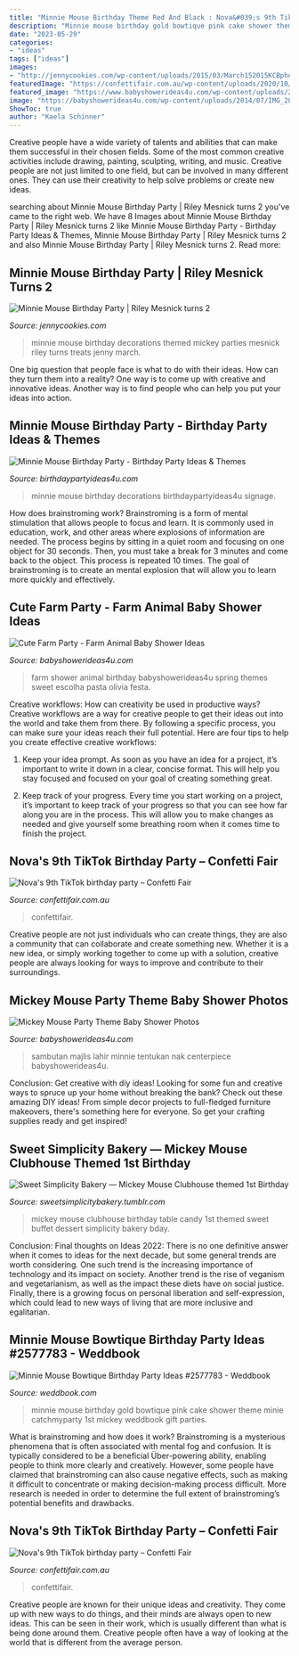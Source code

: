 ```yaml
---
title: "Minnie Mouse Birthday Theme Red And Black : Nova&#039;s 9th Tiktok Birthday Party – Confetti Fair"
description: "Minnie mouse birthday gold bowtique pink cake shower theme minie catchmyparty 1st mickey weddbook gift parties"
date: "2023-05-29"
categories:
- "ideas"
tags: ["ideas"]
images:
- "http://jennycookies.com/wp-content/uploads/2015/03/March152015KCBphotography6-600x900.jpg"
featuredImage: "https://confettifair.com.au/wp-content/uploads/2020/10/IMG_8775.jpg"
featured_image: "https://www.babyshowerideas4u.com/wp-content/uploads/2014/01/29.jpg"
image: "https://babyshowerideas4u.com/wp-content/uploads/2014/07/IMG_2015-2E-682x1024.jpg"
ShowToc: true
author: "Kaela Schinner"
---
```



Creative people have a wide variety of talents and abilities that can make them successful in their chosen fields. Some of the most common creative activities include drawing, painting, sculpting, writing, and music. Creative people are not just limited to one field, but can be involved in many different ones. They can use their creativity to help solve problems or create new ideas.

	

		
searching about Minnie Mouse Birthday Party | Riley Mesnick turns 2 you've came to the right web. We have 8 Images about Minnie Mouse Birthday Party | Riley Mesnick turns 2 like Minnie Mouse Birthday Party - Birthday Party Ideas &amp; Themes, Minnie Mouse Birthday Party | Riley Mesnick turns 2 and also Minnie Mouse Birthday Party | Riley Mesnick turns 2. Read more:
		
    
## Minnie Mouse Birthday Party | Riley Mesnick Turns 2

<img loading=lazy src="http://jennycookies.com/wp-content/uploads/2015/03/March152015KCBphotography6-600x900.jpg" onerror="this.onerror=null;this.src='https://tse3.mm.bing.net/th?id=OIP.LkHX-4hLML7WrZP2BjPM4gHaLH&amp;pid=15.1';" alt="Minnie Mouse Birthday Party | Riley Mesnick turns 2">

_Source: jennycookies.com_

>minnie mouse birthday decorations themed mickey parties mesnick riley turns treats jenny march. 

	

One big question that people face is what to do with their ideas. How can they turn them into a reality? One way is to come up with creative and innovative ideas. Another way is to find people who can help you put your ideas into action.

    
## Minnie Mouse Birthday Party - Birthday Party Ideas &amp; Themes

<img loading=lazy src="http://www.birthdaypartyideas4u.com/wp-content/uploads/2015/07/Minnie-Mouse-Birthday-Party-signage-and-decorations-550x824.jpg" onerror="this.onerror=null;this.src='https://tse1.mm.bing.net/th?id=OIP.WiTS0jzZ9e5f_-naRBuiTAHaLG&amp;pid=15.1';" alt="Minnie Mouse Birthday Party - Birthday Party Ideas &amp; Themes">

_Source: birthdaypartyideas4u.com_

>minnie mouse birthday decorations birthdaypartyideas4u signage. 

	

How does brainstroming work?
Brainstroming is a form of mental stimulation that allows people to focus and learn. It is commonly used in education, work, and other areas where explosions of information are needed. The process begins by sitting in a quiet room and focusing on one object for 30 seconds. Then, you must take a break for 3 minutes and come back to the object. This process is repeated 10 times. The goal of brainstroming is to create an mental explosion that will allow you to learn more quickly and effectively.

    
## Cute Farm Party - Farm Animal Baby Shower Ideas

<img loading=lazy src="https://babyshowerideas4u.com/wp-content/uploads/2014/07/IMG_2015-2E-682x1024.jpg" onerror="this.onerror=null;this.src='https://tse2.mm.bing.net/th?id=OIP.9hG65VvDezwlY1g4MOQc2QHaLH&amp;pid=15.1';" alt="Cute Farm Party - Farm Animal Baby Shower Ideas">

_Source: babyshowerideas4u.com_

>farm shower animal birthday babyshowerideas4u spring themes sweet escolha pasta olivia festa. 

	

Creative workflows: How can creativity be used in productive ways?
Creative workflows are a way for creative people to get their ideas out into the world and take them from there. By following a specific process, you can make sure your ideas reach their full potential. Here are four tips to help you create effective creative workflows:
1. Keep your idea prompt. As soon as you have an idea for a project, it’s important to write it down in a clear, concise format. This will help you stay focused and focused on your goal of creating something great.

2. Keep track of your progress. Every time you start working on a project, it’s important to keep track of your progress so that you can see how far along you are in the process. This will allow you to make changes as needed and give yourself some breathing room when it comes time to finish the project.


    
## Nova&#039;s 9th TikTok Birthday Party – Confetti Fair

<img loading=lazy src="https://confettifair.com.au/wp-content/uploads/2020/10/IMG_8758.jpg" onerror="this.onerror=null;this.src='https://tse3.mm.bing.net/th?id=OIP.HOMZxmiGSzDENWWratxlUAHaJ3&amp;pid=15.1';" alt="Nova&#039;s 9th TikTok birthday party – Confetti Fair">

_Source: confettifair.com.au_

>confettifair. 

	

Creative people are not just individuals who can create things, they are also a community that can collaborate and create something new. Whether it is a new idea, or simply working together to come up with a solution, creative people are always looking for ways to improve and contribute to their surroundings.

    
## Mickey Mouse Party Theme Baby Shower Photos

<img loading=lazy src="https://www.babyshowerideas4u.com/wp-content/uploads/2014/01/29.jpg" onerror="this.onerror=null;this.src='https://tse4.mm.bing.net/th?id=OIP.L4dVgALzfF9h8KL1lWsqDgHaE7&amp;pid=15.1';" alt="Mickey Mouse Party Theme Baby Shower Photos">

_Source: babyshowerideas4u.com_

>sambutan majlis lahir minnie tentukan nak centerpiece babyshowerideas4u. 

	

Conclusion: Get creative with diy ideas!
Looking for some fun and creative ways to spruce up your home without breaking the bank? Check out these amazing DIY ideas!
From simple decor projects to full-fledged furniture makeovers, there's something here for everyone. So get your crafting supplies ready and get inspired!

    
## Sweet Simplicity Bakery — Mickey Mouse Clubhouse Themed 1st Birthday

<img loading=lazy src="https://66.media.tumblr.com/7cfff716240ceff3a74122c01ed93bbe/tumblr_n7ski2Mfuv1ty8ibio10_r1_1280.jpg" onerror="this.onerror=null;this.src='https://tse4.mm.bing.net/th?id=OIP.KSQukOeVZiq_w3ZkYx--fgHaE6&amp;pid=15.1';" alt="Sweet Simplicity Bakery — Mickey Mouse Clubhouse themed 1st Birthday">

_Source: sweetsimplicitybakery.tumblr.com_

>mickey mouse clubhouse birthday table candy 1st themed sweet buffet dessert simplicity bakery bday. 

	

Conclusion:
Final thoughts on Ideas 2022:
There is no one definitive answer when it comes to ideas for the next decade, but some general trends are worth considering. One such trend is the increasing importance of technology and its impact on society. Another trend is the rise of veganism and vegetarianism, as well as the impact these diets have on social justice. Finally, there is a growing focus on personal liberation and self-expression, which could lead to new ways of living that are more inclusive and egalitarian.

    
## Minnie Mouse Bowtique Birthday Party Ideas #2577783 - Weddbook

<img loading=lazy src="http://s3.weddbook.me/t1/2/5/7/2577783/minnie-mouse-bowtique-birthday-party-ideas.jpg" onerror="this.onerror=null;this.src='https://tse2.mm.bing.net/th?id=OIP.954nl-miLQ9fULygW4f54gHaJ3&amp;pid=15.1';" alt="Minnie Mouse Bowtique Birthday Party Ideas #2577783 - Weddbook">

_Source: weddbook.com_

>minnie mouse birthday gold bowtique pink cake shower theme minie catchmyparty 1st mickey weddbook gift parties. 

	

What is brainstroming and how does it work?
Brainstroming is a mysterious phenomena that is often associated with mental fog and confusion. It is typically considered to be a beneficial Über-powering ability, enabling people to think more clearly and creatively. However, some people have claimed that brainstroming can also cause negative effects, such as making it difficult to concentrate or making decision-making process difficult. More research is needed in order to determine the full extent of brainstroming’s potential benefits and drawbacks.

    
## Nova&#039;s 9th TikTok Birthday Party – Confetti Fair

<img loading=lazy src="https://confettifair.com.au/wp-content/uploads/2020/10/IMG_8775.jpg" onerror="this.onerror=null;this.src='https://tse2.mm.bing.net/th?id=OIP.A52osyqc4ErSW9sSeK9WlQHaJ3&amp;pid=15.1';" alt="Nova&#039;s 9th TikTok birthday party – Confetti Fair">

_Source: confettifair.com.au_

>confettifair. 

	

Creative people are known for their unique ideas and creativity. They come up with new ways to do things, and their minds are always open to new ideas. This can be seen in their work, which is usually different than what is being done around them. Creative people often have a way of looking at the world that is different from the average person.

